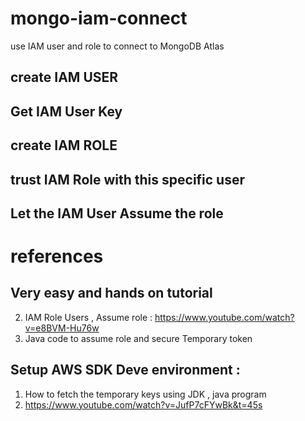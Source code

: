 # mongo-iam-connect
use IAM user and role to connect to MongoDB Atlas

## create IAM USER
## Get IAM User Key 
## create IAM ROLE
## trust IAM Role with this specific user 
## Let the IAM User Assume the role



# references
## Very easy and hands on tutorial 
2. IAM  Role Users , Assume role  :  https://www.youtube.com/watch?v=e8BVM-Hu76w
3. Java code to assume  role and secure Temporary token

## Setup AWS SDK Deve environment :
1. How to fetch the temporary keys using JDK , java program
2. https://www.youtube.com/watch?v=JufP7cFYwBk&t=45s
